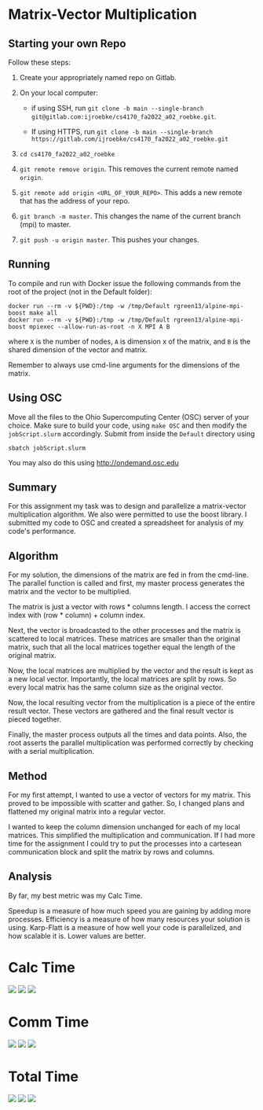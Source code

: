# Matrix-Vector Multiplication

## Starting your own Repo ##

Follow these steps:

1. Create your appropriately named repo on Gitlab.

2. On your local computer: 
    - if using SSH, run  `git clone -b main --single-branch git@gitlab.com:ijroebke/cs4170_fa2022_a02_roebke.git`. 


    - If using HTTPS, run `git clone -b main --single-branch https://gitlab.com/ijroebke/cs4170_fa2022_a02_roebke.git`

3. `cd cs4170_fa2022_a02_roebke`

4. `git remote remove origin`. This removes the current remote named `origin`.

5. `git remote add origin <URL_OF_YOUR_REPO>`. This adds a new remote that has the address of your repo.

6. `git branch -m master`. This changes the name of the current branch (mpi) to master.

6. `git push -u origin master`. This pushes your changes.

## Running ##
To compile and run with Docker issue the following commands from the root of the project (not in the Default folder):
```
docker run --rm -v ${PWD}:/tmp -w /tmp/Default rgreen13/alpine-mpi-boost make all
docker run --rm -v ${PWD}:/tmp -w /tmp/Default rgreen13/alpine-mpi-boost mpiexec --allow-run-as-root -n X MPI A B
```
where `X` is the number of nodes, `A` is dimension x of the matrix, and `B` is the shared dimension of the vector and matrix.

Remember to always use cmd-line arguments for the dimensions of the matrix.
## Using OSC ##
Move all the files to the Ohio Supercomputing Center (OSC) server of your choice. Make sure to build your code, using `make OSC` and then modify the `jobScript.slurm` accordingly. Submit from inside the `Default` directory using 
```
sbatch jobScript.slurm
```

You may also do this using http://ondemand.osc.edu

## Summary ##
For this assignment my task was to design and parallelize a matrix-vector multiplication algorithm. We also were permitted to use the boost library. I submitted my code to OSC and created a spreadsheet for analysis of my code's performance.

## Algorithm ##
For my solution, the dimensions of the matrix are fed in from the cmd-line. The parallel function is called and first, my master process generates the matrix and the vector to be multiplied. 


The matrix is just a vector with rows * columns length. I access the correct index with (row * column) + column index.


Next, the vector is broadcasted to the other processes and the matrix is scattered to local matrices. These matrices are smaller than the original matrix, such that all the local matrices together equal the length of the original matrix.


Now, the local matrices are multiplied by the vector and the result is kept as a new local vector. Importantly, the local matrices are split by rows. So every local matrix has the same column size as the original vector. 


Now, the local resulting vector from the multiplication is a piece of the entire result vector. These vectors are gathered and the final result vector is pieced together.


Finally, the master process outputs all the times and data points. Also, the root asserts the parallel multiplication was performed correctly by checking with a serial multiplication.

## Method ##
For my first attempt, I wanted to use a vector of vectors for my matrix. This proved to be impossible with scatter and gather. So, I changed plans and flattened my original matrix into a regular vector.

I wanted to keep the column dimension unchanged for each of my local matrices. This simplified the multiplication and communication. If I had more time for the assignment I could try to put the processes into a cartesean communication block and split the matrix by rows and columns.

## Analysis ## 
By far, my best metric was my Calc Time.

Speedup is a measure of how much speed you are gaining by adding more processes.
Efficiency is a measure of how many resources your solution is using.
Karp-Flatt is a measure of how well your code is parallelized, and how scalable it is. Lower values are better.

# Calc Time #
<img src="results/CalcTimeSpeedup.png">
<img src="results/CalcTimeEfficiency.png">
<img src="results/CalcTimeKarpFlatt.png">

# Comm Time #
<img src="results/CommTimeSpeedup.png">
<img src="results/CommTimeEfficiency.png">
<img src="results/CommTimeKarpFlatt.png">

# Total Time #
<img src="results/TotalTimeSpeedup.png">
<img src="results/TotalTimeEfficiency.png">
<img src="results/TotalTimeKarpFlatt.png">

